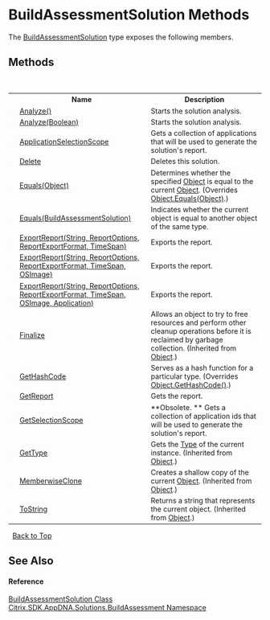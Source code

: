 # BuildAssessmentSolution Methods
 

The <a href="T_Citrix_SDK_AppDNA_Solutions_BuildAssessment_BuildAssessmentSolution">BuildAssessmentSolution</a> type exposes the following members.


## Methods
&nbsp;<table><tr><th></th><th>Name</th><th>Description</th></tr><tr><td>![Public method](media/pubmethod.gif "Public method")</td><td><a href="M_Citrix_SDK_AppDNA_Solutions_BuildAssessment_BuildAssessmentSolution_Analyze">Analyze()</a></td><td>
Starts the solution analysis.</td></tr><tr><td>![Public method](media/pubmethod.gif "Public method")</td><td><a href="M_Citrix_SDK_AppDNA_Solutions_BuildAssessment_BuildAssessmentSolution_Analyze_1">Analyze(Boolean)</a></td><td>
Starts the solution analysis.</td></tr><tr><td>![Public method](media/pubmethod.gif "Public method")</td><td><a href="M_Citrix_SDK_AppDNA_Solutions_BuildAssessment_BuildAssessmentSolution_ApplicationSelectionScope">ApplicationSelectionScope</a></td><td>
Gets a collection of applications that will be used to generate the solution's report.</td></tr><tr><td>![Public method](media/pubmethod.gif "Public method")</td><td><a href="M_Citrix_SDK_AppDNA_Solutions_BuildAssessment_BuildAssessmentSolution_Delete">Delete</a></td><td>
Deletes this solution.</td></tr><tr><td>![Public method](media/pubmethod.gif "Public method")</td><td><a href="M_Citrix_SDK_AppDNA_Solutions_BuildAssessment_BuildAssessmentSolution_Equals_1">Equals(Object)</a></td><td>
Determines whether the specified <a href="http://msdn2.microsoft.com/en-us/library/e5kfa45b" target="_blank">Object</a> is equal to the current <a href="http://msdn2.microsoft.com/en-us/library/e5kfa45b" target="_blank">Object</a>.
 (Overrides <a href="http://msdn2.microsoft.com/en-us/library/bsc2ak47" target="_blank">Object.Equals(Object)</a>.)</td></tr><tr><td>![Public method](media/pubmethod.gif "Public method")</td><td><a href="M_Citrix_SDK_AppDNA_Solutions_BuildAssessment_BuildAssessmentSolution_Equals">Equals(BuildAssessmentSolution)</a></td><td>
Indicates whether the current object is equal to another object of the same type.</td></tr><tr><td>![Public method](media/pubmethod.gif "Public method")</td><td><a href="M_Citrix_SDK_AppDNA_Solutions_BuildAssessment_BuildAssessmentSolution_ExportReport">ExportReport(String, ReportOptions, ReportExportFormat, TimeSpan)</a></td><td>
Exports the report.</td></tr><tr><td>![Public method](media/pubmethod.gif "Public method")</td><td><a href="M_Citrix_SDK_AppDNA_Solutions_BuildAssessment_BuildAssessmentSolution_ExportReport_1">ExportReport(String, ReportOptions, ReportExportFormat, TimeSpan, OSImage)</a></td><td>
Exports the report.</td></tr><tr><td>![Public method](media/pubmethod.gif "Public method")</td><td><a href="M_Citrix_SDK_AppDNA_Solutions_BuildAssessment_BuildAssessmentSolution_ExportReport_2">ExportReport(String, ReportOptions, ReportExportFormat, TimeSpan, OSImage, Application)</a></td><td>
Exports the report.</td></tr><tr><td>![Protected method](media/protmethod.gif "Protected method")</td><td><a href="http://msdn2.microsoft.com/en-us/library/4k87zsw7" target="_blank">Finalize</a></td><td>
Allows an object to try to free resources and perform other cleanup operations before it is reclaimed by garbage collection.
 (Inherited from <a href="http://msdn2.microsoft.com/en-us/library/e5kfa45b" target="_blank">Object</a>.)</td></tr><tr><td>![Public method](media/pubmethod.gif "Public method")</td><td><a href="M_Citrix_SDK_AppDNA_Solutions_BuildAssessment_BuildAssessmentSolution_GetHashCode">GetHashCode</a></td><td>
Serves as a hash function for a particular type.
 (Overrides <a href="http://msdn2.microsoft.com/en-us/library/zdee4b3y" target="_blank">Object.GetHashCode()</a>.)</td></tr><tr><td>![Public method](media/pubmethod.gif "Public method")</td><td><a href="M_Citrix_SDK_AppDNA_Solutions_BuildAssessment_BuildAssessmentSolution_GetReport">GetReport</a></td><td>
Gets the report.</td></tr><tr><td>![Public method](media/pubmethod.gif "Public method")</td><td><a href="M_Citrix_SDK_AppDNA_Solutions_BuildAssessment_BuildAssessmentSolution_GetSelectionScope">GetSelectionScope</a></td><td> **Obsolete. **
Gets a collection of application ids that will be used to generate the solution's report.</td></tr><tr><td>![Public method](media/pubmethod.gif "Public method")</td><td><a href="http://msdn2.microsoft.com/en-us/library/dfwy45w9" target="_blank">GetType</a></td><td>
Gets the <a href="http://msdn2.microsoft.com/en-us/library/42892f65" target="_blank">Type</a> of the current instance.
 (Inherited from <a href="http://msdn2.microsoft.com/en-us/library/e5kfa45b" target="_blank">Object</a>.)</td></tr><tr><td>![Protected method](media/protmethod.gif "Protected method")</td><td><a href="http://msdn2.microsoft.com/en-us/library/57ctke0a" target="_blank">MemberwiseClone</a></td><td>
Creates a shallow copy of the current <a href="http://msdn2.microsoft.com/en-us/library/e5kfa45b" target="_blank">Object</a>.
 (Inherited from <a href="http://msdn2.microsoft.com/en-us/library/e5kfa45b" target="_blank">Object</a>.)</td></tr><tr><td>![Public method](media/pubmethod.gif "Public method")</td><td><a href="http://msdn2.microsoft.com/en-us/library/7bxwbwt2" target="_blank">ToString</a></td><td>
Returns a string that represents the current object.
 (Inherited from <a href="http://msdn2.microsoft.com/en-us/library/e5kfa45b" target="_blank">Object</a>.)</td></tr></table>&nbsp;
<a href="#buildassessmentsolution-methods">Back to Top</a>

## See Also


#### Reference
<a href="T_Citrix_SDK_AppDNA_Solutions_BuildAssessment_BuildAssessmentSolution">BuildAssessmentSolution Class</a><br /><a href="N_Citrix_SDK_AppDNA_Solutions_BuildAssessment">Citrix.SDK.AppDNA.Solutions.BuildAssessment Namespace</a><br />